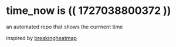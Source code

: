# time_now is (( 1727038800372 ))

an automated repo that shows the currnent time

inspired by [breakingheatmap](https://github.com/breakingheatmap/breakingheatmap)